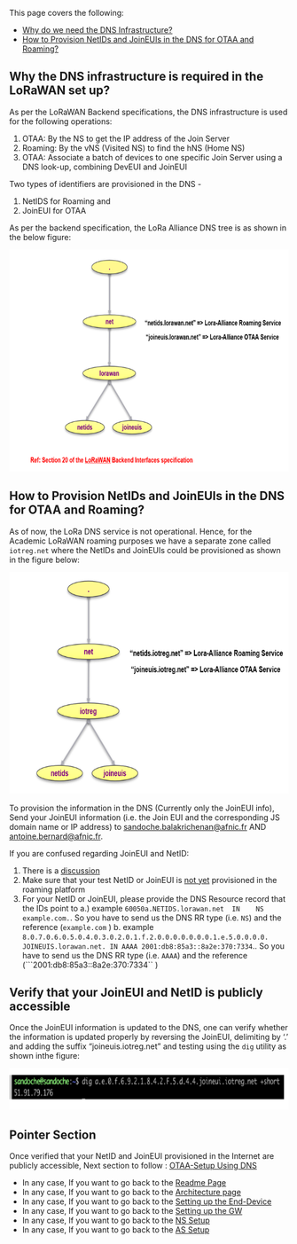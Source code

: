 This page covers the following: 

 * [Why do we need the DNS Infrastructure?] 
 * [How to Provision NetIDs and JoinEUIs in the DNS for OTAA and Roaming?]


## Why the DNS infrastructure is required in the LoRaWAN set up?

As per the LoRaWAN Backend specifications, the DNS infrastructure is used for the following operations:

1.	OTAA: By the NS to get the IP address of the Join Server
2.  Roaming: By the vNS (Visited NS) to find the hNS (Home NS)
3.  OTAA: Associate a batch of devices to one specific Join Server using a DNS look-up, combining DevEUI and JoinEUI

Two types of identifiers are provisioned in the DNS - 
1. NetIDS for Roaming and 
2. JoinEUI for OTAA 

As per the backend specification, the LoRa Alliance DNS tree is as shown in the below figure:

<p align="center">
  <img width="760" height="400" src="https://github.com/afnic/IoTRoam-Tutorial/blob/master/Images/Fig11.png?raw=true">
</p>


## How to Provision NetIDs and JoinEUIs in the DNS for OTAA and Roaming?

As of now, the LoRa DNS service is not operational. Hence, for the Academic LoRaWAN roaming purposes we have a separate zone called ```iotreg.net``` where the NetIDs and JoinEUIs could be provisioned as shown in the figure below:

<p align="center">
  <img width="760" height="400" src="https://github.com/afnic/IoTRoam-Tutorial/blob/master/Images/Fig12.png?raw=true">
</p>

To provision the information in the DNS (Currently only the JoinEUI info), Send your JoinEUI information (i.e. the Join EUI and the corresponding JS domain name or IP address) to  sandoche.balakrichenan@afnic.fr AND antoine.bernard@afnic.fr. 

If you are confused regarding JoinEUI and NetID:
1. There is a [discussion]
2. Make sure that your test NetID or JoinEUI is [not yet] provisioned in the roaming platform
3. For your NetID  or JoinEUI, please provide the DNS Resource record that the IDs point to
    a.) example ```60050a.NETIDS.lorawan.net  IN	NS 	example.com.```. So you have to send us the DNS RR type (i.e. ```NS```) and the reference (```example.com``` )
    b. example ```8.0.7.0.6.0.5.0.4.0.3.0.2.0.1.f.2.0.0.0.0.0.0.0.1.e.5.0.0.0.0. JOINEUIS.lorawan.net. IN AAAA 2001:db8:85a3::8a2e:370:7334```.. So you have to send us the DNS RR type (i.e. ```AAAA```) and the reference (```2001:db8:85a3::8a2e:370:7334`` )
 
## Verify that your JoinEUI and NetID is publicly accessible

Once the JoinEUI information is updated to the DNS, one can verify whether the information is updated properly by reversing the JoinEUI, delimiting by ‘.’ and adding the suffix “joineuis.iotreg.net” and testing using the ```dig``` utility as shown inthe figure:

<p align="center">
  <img width="760" height="75" src="https://github.com/afnic/IoTRoam-Tutorial/blob/master/Images/Fig13.png?raw=true">
</p>



## Pointer Section

Once verified that your NetID and JoinEUI provisioned in the Internet are publicly accessible, Next section to follow : [OTAA-Setup  Using DNS]


 * In any case, If you want to go back to the [Readme Page]
 * In any case, If you want to go back to the [Architecture page]
 * In any case, If you want to go back to the [Setting up the End-Device]
 * In any case, If you want to go back to the [Setting up the GW]
 * In any case, If you want to go back to the [NS Setup]
 * In any case, If you want to go back to the [AS Setup]

[Why do we need the DNS Infrastructure?]: #why-the-dns-infrastructure-is-required-in-the-lorawan-set-up
[How to Provision NetIDs and JoinEUIs in the DNS for OTAA and Roaming?]: #how-to-provision-netids-and-joineuis-in-the-dns-for-otaa-and-roaming
[NS Setup]: https://github.com/afnic/IoTRoam-Tutorial/blob/master/NetworkServer-Server-Setup.md
[AS_Setup]: https://github.com/afnic/IoTRoam-Tutorial/blob/master/ApplicationServer-Setup.md
[Setting up the GW]: https://github.com/afnic/IoTRoam-Tutorial/blob/master/Gateway-Setup.md
[Architecture page]: https://github.com/afnic/IoTRoam-Tutorial/blob/master/Architecture.md
[Readme Page]: https://github.com/afnic/IoTRoam-Tutorial
[Setting up the End-Device]: https://github.com/afnic/IoTRoam-Tutorial/blob/master/End-Device.md
[NS Setup]: https://github.com/afnic/IoTRoam-Tutorial/blob/master/NetworkServer-Server-Setup.md
[AS Setup]: https://github.com/afnic/IoTRoam-Tutorial/blob/master/ApplicationServer-Setup.md
[OTAA-Setup  Using DNS]: https://github.com/afnic/IoTRoam-Tutorial/blob/master/OTAA-Using-DNS.md
[discussion]: https://github.com/AFNIC/IoTRoam-Tutorial/issues/2
[not yet]: https://github.com/AFNIC/IoTRoam-Tutorial/blob/master/Provisioned-NetIDs-JoinEUIs.md


